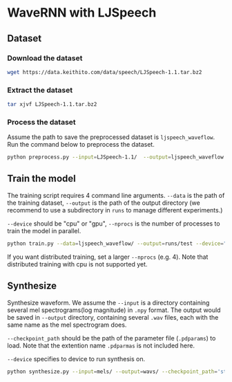 # WaveRNN with LJSpeech

## Dataset

### Download the dataset
```bash
wget https://data.keithito.com/data/speech/LJSpeech-1.1.tar.bz2
```

### Extract the dataset

```bash
tar xjvf LJSpeech-1.1.tar.bz2
```

### Process the dataset

Assume the path to save the preprocessed dataset is `ljspeech_waveflow`. Run the command below to preprocess the dataset.

```bash
python preprocess.py --input=LJSpeech-1.1/  --output=ljspeech_waveflow
```

## Train the model

The training script requires 4 command line arguments.
`--data` is the path of the training dataset, `--output` is the path of the output directory (we recommend to use a subdirectory in `runs` to manage different experiments.)

`--device` should be "cpu" or "gpu", `--nprocs` is the number of processes to train the model in parallel.

```bash
python train.py --data=ljspeech_waveflow/ --output=runs/test --device="gpu" --nprocs=1
```

If you want distributed training, set a larger `--nprocs` (e.g. 4). Note that distributed training with cpu is not supported yet.

## Synthesize

Synthesize waveform. We assume the `--input` is a directory containing several mel spectrograms(log magnitude) in `.npy` format. The output would be saved in `--output` directory, containing several `.wav` files, each with the same name as the mel spectrogram does.

`--checkpoint_path` should be the path of the parameter file (`.pdparams`) to load. Note that the extention name `.pdparmas` is not included here.

`--device` specifies to device to run synthesis on.

```bash
python synthesize.py --input=mels/ --output=wavs/ --checkpoint_path='step-2000000' --device="gpu" --verbose
```